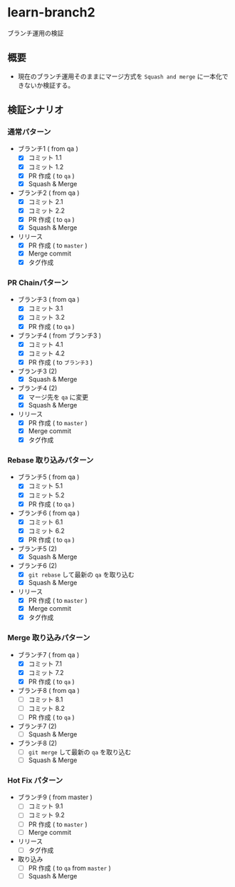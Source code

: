 # learn-branch2

ブランチ運用の検証

## 概要

- 現在のブランチ運用そのままにマージ方式を `Squash and merge` に一本化できないか検証する。

## 検証シナリオ

### 通常パターン

- ブランチ1 ( from qa )
  - [x] コミット 1.1
  - [x] コミット 1.2
  - [x] PR 作成 ( to `qa` )
  - [x] Squash & Merge
- ブランチ2 ( from qa )
  - [x] コミット 2.1
  - [x] コミット 2.2
  - [x] PR 作成 ( to `qa` )
  - [x] Squash & Merge
- リリース
  - [x] PR 作成 ( to `master` )
  - [x] Merge commit
  - [x] タグ作成

### PR Chainパターン

- ブランチ3 ( from qa )
  - [x] コミット 3.1
  - [x] コミット 3.2
  - [x] PR 作成 ( to `qa` )
- ブランチ4 ( from ブランチ3 )
  - [x] コミット 4.1
  - [x] コミット 4.2
  - [x] PR 作成 ( to `ブランチ3` )
- ブランチ3 (2)
  - [x] Squash & Merge
- ブランチ4 (2)
  - [x] マージ先を `qa` に変更
  - [x] Squash & Merge
- リリース
  - [x] PR 作成 ( to `master` )
  - [x] Merge commit
  - [x] タグ作成

### Rebase 取り込みパターン

- ブランチ5 ( from qa )
  - [x] コミット 5.1
  - [x] コミット 5.2
  - [x] PR 作成 ( to `qa` )
- ブランチ6 ( from qa )
  - [x] コミット 6.1
  - [x] コミット 6.2
  - [x] PR 作成 ( to `qa` )
- ブランチ5 (2)
  - [x] Squash & Merge
- ブランチ6 (2)
  - [x] `git rebase` して最新の `qa` を取り込む
  - [x] Squash & Merge
- リリース
  - [x] PR 作成 ( to `master` )
  - [x] Merge commit
  - [x] タグ作成

### Merge 取り込みパターン

- ブランチ7 ( from qa )
  - [x] コミット 7.1
  - [x] コミット 7.2
  - [x] PR 作成 ( to `qa` )
- ブランチ8 ( from qa )
  - [ ] コミット 8.1
  - [ ] コミット 8.2
  - [ ] PR 作成 ( to `qa` )
- ブランチ7 (2)
  - [ ] Squash & Merge
- ブランチ8 (2)
  - [ ] `git merge` して最新の `qa` を取り込む
  - [ ] Squash & Merge

### Hot Fix パターン

- ブランチ9 ( from master )
  - [ ] コミット 9.1
  - [ ] コミット 9.2
  - [ ] PR 作成 ( to `master` )
  - [ ] Merge commit
- リリース
  - [ ] タグ作成
- 取り込み
  - [ ] PR 作成 ( to `qa` from `master` )
  - [ ] Squash & Merge
